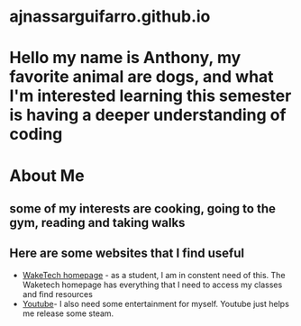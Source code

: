 # ajnassarguifarro.github.io
# Hello my name is Anthony, my favorite animal are dogs, and what I'm interested learning this semester is having a deeper understanding of coding 

# About Me
## some of my interests are cooking, going to the gym, reading and taking walks 
## Here are some websites that I find useful
- [WakeTech homepage](www.waketech.edu) - as a student, I am in constent need of this. The Waketech homepage has everything that I need to access my classes and find resources
- [Youtube](www.youtube.com)- I also need some entertainment for myself. Youtube just helps me release some steam. 
